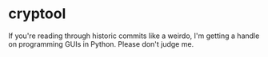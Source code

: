 # cryptool

If you're reading through historic commits like a weirdo, I'm getting a handle on programming GUIs in Python. Please don't judge me.